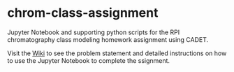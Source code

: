 # chrom-class-assignment
Jupyter Notebook and supporting python scripts for the RPI chromatography class modeling homework assignment using CADET.

Visit the [Wiki](https://github.com/angela-moser/chrom-class-assignment/wiki) to see the problem statement and detailed instructions on how to use the Jupyter Notebook to complete the ssignment.
